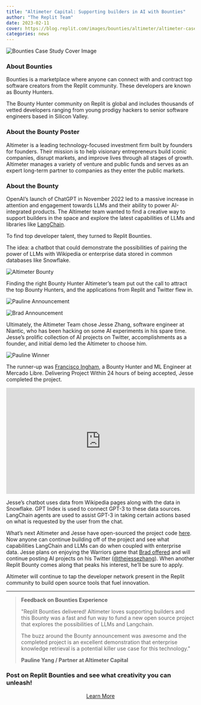 ```yaml
---
title: "Altimeter Capital: Supporting builders in AI with Bounties"
author: "The Replit Team"
date: 2023-02-11
cover: https://blog.replit.com/images/bounties/altimeter/altimeter-case_study-cover_img.png
categories: news
---
```

![Bounties Case Study Cover Image](https://blog.replit.com/images/bounties/altimeter/altimeter-case_study-cover_img.png)

### About Bounties

Bounties is a marketplace where anyone can connect with and contract top software creators from the Replit community. These developers are known as Bounty Hunters.

The Bounty Hunter community on Replit is global and includes thousands of vetted developers ranging from young prodigy hackers to senior software engineers based in Silicon Valley.

### About the Bounty Poster

Altimeter is a leading technology-focused investment firm built by founders for founders. Their mission is to help visionary entrepreneurs build iconic companies, disrupt markets, and improve lives through all stages of growth. Altimeter manages a variety of venture and public funds and serves as an expert long-term partner to companies as they enter the public markets.

### About the Bounty

OpenAI’s launch of ChatGPT in November 2022 led to a massive increase in attention and engagement towards LLMs and their ability to power AI-integrated products. The Altimeter team wanted to find a creative way to support builders in the space and explore the latest capabilities of LLMs and libraries like [LangChain](https://github.com/hwchase17/langchain/).

To find top developer talent, they turned to Replit Bounties.

The idea: a chatbot that could demonstrate the possibilities of pairing the power of LLMs with Wikipedia or enterprise data stored in common databases like Snowflake. 

![Altimeter Bounty](https://blog.replit.com/images/bounties/altimeter/Knowledge_Bot_Bounty.png)

Finding the right Bounty Hunter
Altimeter’s team put out the call to attract the top Bounty Hunters, and the applications from Replit and Twitter flew in.

![Pauline Announcement](https://blog.replit.com/images/bounties/altimeter/pauline-announcement_tweet.png)

![Brad Announcement](https://blog.replit.com/images/bounties/altimeter/brad-announcement_tweet.png)

Ultimately, the Altimeter Team chose Jesse Zhang, software engineer at Niantic, who has been hacking on some AI experiments in his spare time. Jesse’s prolific collection of AI projects on Twitter, accomplishments as a founder, and initial demo led the Altimeter to choose him.

![Pauline Winner](https://blog.replit.com/images/bounties/altimeter/pauline-chosen_tweet.png)

The runner-up was [Francisco Ingham](https://twitter.com/fpingham), a Bounty Hunter and ML Engineer at Mercado Libre.
Delivering Project
Within 24 hours of being accepted, Jesse completed the project.

<div style="position: relative; padding-bottom: 56.25%; height: 0;"><iframe src="https://www.loom.com/embed/8564b9318e52472888f9bcd51a33a34e" frameborder="0" webkitallowfullscreen mozallowfullscreen allowfullscreen style="position: absolute; top: 0; left: 0; width: 100%; height: 100%;"></iframe></div>

Jesse’s chatbot uses data from Wikipedia pages along with the data in Snowflake. GPT Index is used to connect GPT-3 to these data sources. LangChain agents are used to assist GPT-3 in taking certain actions based on what is requested by the user from the chat.

What’s next
Altimeter and Jesse have open-sourced the project code [here](https://replit.com/@EmptyCrown/snowflake-wiki-llm). Now anyone can continue building off of the project and see what capabilities LangChain and LLMs can do when coupled with enterprise data.
Jesse plans on enjoying the Warriors game that [Brad offered](https://twitter.com/altcap/status/1620446003777404930) and will continue posting AI projects on his Twitter ([@thejessezhang](https://twitter.com/thejessezhang)). When another Replit Bounty comes along that peaks his interest, he’ll be sure to apply.

Altimeter will continue to tap the developer network present in the Replit community to build open source tools that fuel innovation.

-------------

> **Feedback on Bounties Experience**
> 
> "Replit Bounties delivered! Altimeter loves supporting builders and this Bounty was a fast and fun way to fund a new open source project that explores the possibilities of LLMs and Langchain.
>
> The buzz around the Bounty announcement was awesome and the completed project is an excellent demonstration that enterprise knowledge retrieval is a potential killer use case for this technology."
>
> **Pauline Yang / Partner at Altimeter Capital**


### Post on Replit Bounties and see what creativity you can unleash!

<div style="display: flex; justify-content: center;">
      <a class="cta-btn" href="https://join.replit.com/bounties" target="_blank">Learn More         </a>
</div>